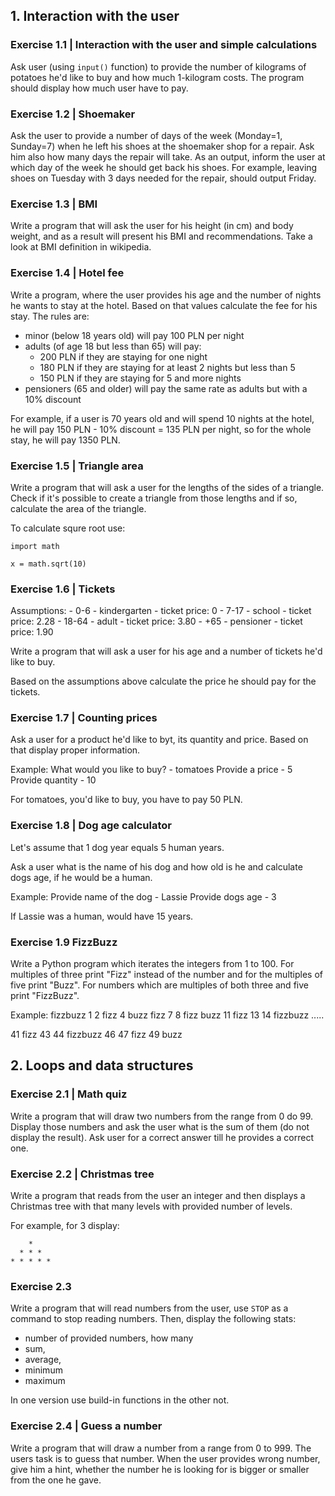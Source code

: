 ## 1. Interaction with the user

### Exercise 1.1 | Interaction with the user and simple calculations
Ask user (using `input()` function) to provide the number of kilograms of potatoes he'd like to buy and how much 1-kilogram costs. The program should display how much user have to pay.

### Exercise 1.2 | Shoemaker

Ask the user to provide a number of days of the week (Monday=1, Sunday=7) when he left his shoes at the shoemaker shop for a repair. Ask him also how many days the repair will take. As an output, inform the user at which day of the week he should get back his shoes. For example, leaving shoes on Tuesday with 3 days needed for the repair, should output Friday. 

### Exercise 1.3 | BMI

Write a program that will ask the user for his height (in cm) and body weight, and as a result will present his BMI and recommendations. Take a look at BMI definition in wikipedia. 

### Exercise 1.4 | Hotel fee

Write a program, where the user provides his age and the number of nights he wants to stay at the hotel. Based on that values calculate the fee for his stay. The rules are:

- minor (below 18 years old) will pay 100 PLN per night
- adults (of age 18 but less than 65) will pay:
    - 200 PLN if they are staying for one night
    - 180 PLN if they are staying for at least 2 nights but less than 5
    - 150 PLN if they are staying for 5 and more nights
- pensioners (65 and older) will pay the same rate as adults but with a 10% discount

For example, if a user is 70 years old and will spend 10 nights at the hotel, he will pay 150 PLN - 10% discount = 135 PLN per night, so for the whole stay, he will pay 1350 PLN.

### Exercise 1.5 | Triangle area

Write a program that will ask a user for the lengths of the sides of a triangle. Check if it's possible to create a triangle from those lengths and if so, calculate the area of the triangle. 

To calculate squre root use:
```
import math

x = math.sqrt(10)
```

### Exercise 1.6 | Tickets

Assumptions:
	- 0-6   - kindergarten - ticket price: 0
	- 7-17  - school       - ticket price: 2.28
	- 18-64 - adult        - ticket price: 3.80
	- +65   - pensioner    - ticket price: 1.90

Write a program that will ask a user for his age and a number of tickets he'd like to buy.

Based on the assumptions above calculate the price he should pay for the tickets.

### Exercise 1.7 | Counting prices

Ask a user for a product he'd like to byt, its quantity and price. Based on that display proper information.

Example:
What would you like to buy? - tomatoes
Provide a price - 5
Provide quantity - 10

For tomatoes, you'd like to buy, you have to pay 50 PLN.

### Exercise 1.8 | Dog age calculator

Let's assume that 1 dog year equals 5 human years.

Ask a user what is the name of his dog and how old is he and calculate dogs age, if he would be a human. 

Example:
Provide name of the dog - Lassie
Provide dogs age - 3

If Lassie was a human, would have 15 years.

### Exercise 1.9 FizzBuzz

Write a Python program which iterates the integers from 1 to 100. For multiples of three print "Fizz" instead of the number and for the multiples of five print "Buzz". For numbers which are multiples of both three and five print "FizzBuzz".

Example:
fizzbuzz
1
2
fizz
4
buzz
fizz
7
8
fizz
buzz
11
fizz
13
14
fizzbuzz
 ..... 
 
41
fizz
43
44
fizzbuzz
46
47
fizz
49
buzz

## 2. Loops and data structures

### Exercise 2.1 | Math quiz 

Write a program that will draw two numbers from the range from 0 do 99. Display those numbers and ask the user what is the
sum of them (do not display the result). Ask user for a correct answer till he provides a correct one. 

### Exercise 2.2 | Christmas tree

Write a program that reads from the user an integer and then displays a Christmas tree with that many levels with provided
number of levels.

For example, for 3 display:

```
    *
  * * *
* * * * *
```

### Exercise 2.3

Write a program that will read numbers from the user, use `STOP` as a command to stop reading numbers.
Then, display the following stats:
- number of provided numbers, how many
- sum, 
- average, 
- minimum
- maximum

In one version use build-in functions in the other not.

### Exercise 2.4 | Guess a number

Write a program that will draw a number from a range from 0 to 999. The users task is to guess that number.
When the user provides wrong number, give him a hint, whether the number he is looking for is bigger or smaller from the one he gave.